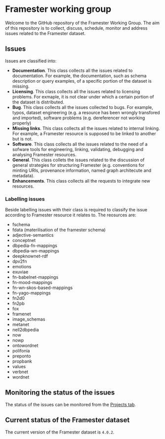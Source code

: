 # Framester working group

Welcome to the GitHub repository of the Framester Working Group.
The aim of this repository is to collect, discuss, schedule, monitor and address issues related to the Framester dataset.


## Issues

Issues are classified into:
- **Documentation**. This class collects all the issues related to documentation. For example, the documentation, such as schema description or query examples, of a specific portion of the dataset is missing.
- **Licensing**. This class collects all the issues related to licensing problems. For exmaple, it is not clear under which a certain portion of the dataset is distributed.
- **Bug**. This class collects all the issues collected to bugs. For example, typos, dataset engineering (e.g. a resource has been wrongly transfored and imported), software problems (e.g. dereferencer not working properly)
- **Missing links**. This class collects all the issues related to internal linking. For example, a Framester resource is supposed to be linked to another but is not.
- **Software**. This class collects all the issues related to the need of a sofware tools for engineering, linking, validating, debugging and analysing Framester resources.
- **General**. This class collets the issues related to the discussion of general strategies for structuring Framester (e.g. conventions for minting URIs, provenance information, named graph architecute and metadata).
- **Enhancements**. This class collects all the requests to integrate new resources.

### Labelling issues

Beside labelling issues with their class is required to classify the issue according to Framester resource it relates to. The reosurces are:

- fschema
- fdata (materilisation of the framester schema)
- adjective-semantics
- conceptnet
- dbpedia-fn-mappings
- dbpedia-wn-mappings
- deepknownet-rdf
- dpv2fn
- emotions
- exuviae
- fn-babelnet-mappings
- fn-mood-mappings
- fn-wn-skos-based-mappings
- fn-yago-mappings
- fn2d0
- fn2pb
- fox
- framenet
- image_schemas
- metanet
- nell2dbpedia
- now
- nowp
- ontowordnet
- polifonia
- preponto
- propbank
- values
- verbnet
- wordnet

## Monitoring the status of the issues

The status of the issues can be monitored from the [Projects tab](https://github.com/framester/working-group/projects?query=is%3Aopen).

## Current status of the Framester dataset

The current version of the Framester dataset is ```4.0.2```.




